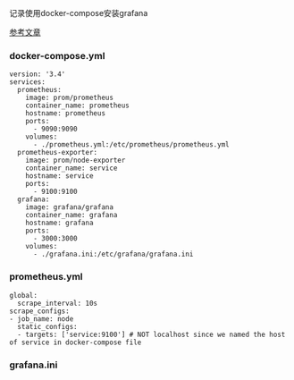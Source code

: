 记录使用docker-compose安装grafana

[参考文章](https://kalacloud.com/blog/grafana-with-prometheus-tutorial/)

### docker-compose.yml
```
version: '3.4'
services:
  prometheus:
    image: prom/prometheus
    container_name: prometheus
    hostname: prometheus
    ports:
      - 9090:9090
    volumes:
      - ./prometheus.yml:/etc/prometheus/prometheus.yml
  prometheus-exporter:
    image: prom/node-exporter
    container_name: service
    hostname: service
    ports:
      - 9100:9100
  grafana:
    image: grafana/grafana
    container_name: grafana
    hostname: grafana
    ports:
      - 3000:3000
    volumes:
      - ./grafana.ini:/etc/grafana/grafana.ini
```

### prometheus.yml
```
global:
  scrape_interval: 10s
scrape_configs:
- job_name: node
  static_configs:
  - targets: ['service:9100'] # NOT localhost since we named the host of service in docker-compose file
```

### grafana.ini
```

```

